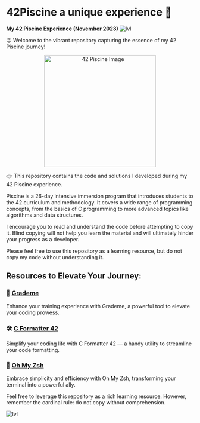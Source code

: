 # 42Piscine a unique experience 🌟

**My 42 Piscine Experience (November 2023)**
![lvl](https://github.com/NiceGuyMe/42Piscine/blob/main/max.png)

😉 Welcome to the vibrant repository capturing the essence of my 42 Piscine journey!

<p align="center">
 <img src="https://github.com/NiceGuyMe/42Piscine/blob/main/42_Logo.png" alt="42 Piscine Image" width="300"/>
</p>

👉 This repository contains the code and solutions I developed during my 42 Piscine experience.

Piscine is a 26-day intensive immersion program that introduces students to the 42 curriculum and methodology. It covers a wide range of programming concepts, from the basics of C programming to more advanced topics like algorithms and data structures.

I encourage you to read and understand the code before attempting to copy it. Blind copying will not help you learn the material and will ultimately hinder your progress as a developer.

Please feel free to use this repository as a learning resource, but do not copy my code without understanding it.

## Resources to Elevate Your Journey:

### 🚀 [Grademe](https://grademe.fr/)
Enhance your training experience with Grademe, a powerful tool to elevate your coding prowess.

### 🛠️ [C Formatter 42](https://github.com/dawnbeen/c_formatter_42)
Simplify your coding life with C Formatter 42 — a handy utility to streamline your code formatting.

### 🌈 [Oh My Zsh](https://ohmyz.sh/)
Embrace simplicity and efficiency with Oh My Zsh, transforming your terminal into a powerful ally.

Feel free to leverage this repository as a rich learning resource. However, remember the cardinal rule: do not copy without comprehension.

![lvl](https://github.com/NiceGuyMe/42Piscine/blob/main/wave.svg)
